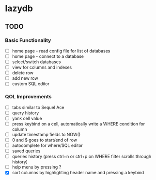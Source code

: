 # lazydb

## TODO

### Basic Functionality
- [ ] home page - read config file for list of databases
- [ ] home page - connect to a database
- [ ] select/switch databases
- [ ] view for columns and indexes
- [ ] delete row
- [ ] add new row
- [ ] custom SQL editor

### QOL Improvements
- [ ] tabs similar to Sequel Ace
- [ ] query history
- [ ] yank cell value
- [ ] press keybind on a cell, automatically write a WHERE condition for column 
- [ ] update timestamp fields to NOW() 
- [ ] 0 and $ goes to start/end of row
- [ ] autocomplete for where/SQL editor
- [ ] saved queries
- [ ] queries history (press ctrl+n or ctrl+p on WHERE filter scrolls through history)
- [ ] help menu by pressing ?
- [x] sort columns by highlighting header name and pressing a keybind

